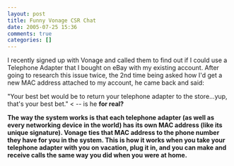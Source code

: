 ```yaml
---
layout: post
title: Funny Vonage CSR Chat
date: 2005-07-25 15:36
comments: true
categories: []
---
```

I recently signed up with Vonage and called them to find out if I could use a Telephone Adapter that I bought on eBay with my existing account. After going to research this issue twice, the 2nd time being asked how I'd get a new MAC address attached to my account, he came back and said:

"Your best bet would be to return your telephone adapter to the store...yup, that's your best bet." < -- is he <b>for real?

The way the system works is that each telephone adapter (as well as every networking device in the world) has its own MAC address (like its unique signature). Vonage ties that MAC address to the phone number they have for you in the system. This is how it works when you take your telephone adapter with you on vacation, plug it in, and you can make and receive calls the same way you did when you were at home.
